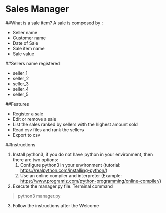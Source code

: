 # Sales Manager
##What is a sale item?
A sale is composed by :

- Seller name
- Customer name
- Date of Sale
- Sale item name
- Sale value

##Sellers name registered
- seller_1
- seller_2
- seller_3
- seller_4
- seller_5

##Features
- Register a sale 
- Edit or remove a sale 
- List the sales ranked by sellers with the highest amount sold
- Read csv files and rank the sellers 
- Export to csv

##Instructions
1. Install python3, if you do not have python in your environment, then there are two options:
   1. Configure python3 in your environment (tutorial: https://realpython.com/installing-python/)
   2. Use an online compiler and interpreter (Example: https://www.programiz.com/python-programming/online-compiler/)
2. Execute the manager.py file. Terminal command
>python3 manager.py
3. Follow the instructions after the Welcome
